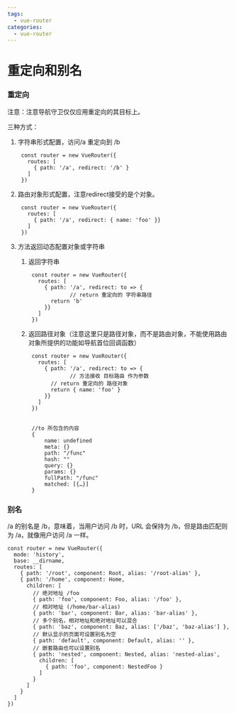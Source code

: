 ```yaml
---
tags:
  - vue-router
categories:
  - vue-router
---
```

# 重定向和别名

### 重定向

注意：注意导航守卫仅仅应用重定向的其目标上。

三种方式：

1. 字符串形式配置，访问/a 重定向到 /b 

        const router = new VueRouter({
          routes: [
            { path: '/a', redirect: '/b' }
          ]
        })

2. 路由对象形式配置，注意redirect接受的是个对象。

        const router = new VueRouter({
          routes: [
            { path: '/a', redirect: { name: 'foo' }}
          ]
        })

3. 方法返回动态配置对象或字符串
    1. 返回字符串

            const router = new VueRouter({
              routes: [
                { path: '/a', redirect: to => {
            			// return 重定向的 字符串路径
                  return 'b'
                }}
              ]
            })

    2. 返回路径对象（注意这里只是路径对象，而不是路由对象，不能使用路由对象所提供的功能如导航首位回调函数）

            const router = new VueRouter({
              routes: [
                { path: '/a', redirect: to => {
            			// 方法接收 目标路由 作为参数
                  // return 重定向的 路径对象
                  return { name: 'foo' }
                }}
              ]
            })
            

            //to 所包含的内容
            {
            	name: undefined
            	meta: {}
            	path: "/func"
            	hash: ""
            	query: {}
            	params: {}
            	fullPath: "/func"
            	matched: [{…}]
            }

### 别名

/a 的别名是 /b，意味着，当用户访问 /b 时，URL 会保持为 /b，但是路由匹配则为 /a，就像用户访问 /a 一样。

    const router = new VueRouter({
      mode: 'history',
      base: __dirname,
      routes: [
        { path: '/root', component: Root, alias: '/root-alias' },
        { path: '/home', component: Home,
          children: [
            // 绝对地址 /foo
            { path: 'foo', component: Foo, alias: '/foo' },
            // 相对地址 (/home/bar-alias)
            { path: 'bar', component: Bar, alias: 'bar-alias' },
            // 多个别名，相对地址和绝对地址可以混合
            { path: 'baz', component: Baz, alias: ['/baz', 'baz-alias'] },
            // 默认显示的页面可设置别名为空
            { path: 'default', component: Default, alias: '' },
            // 嵌套路由也可以设置别名
            { path: 'nested', component: Nested, alias: 'nested-alias',
              children: [
                { path: 'foo', component: NestedFoo }
              ]
            }
          ]
        }
      ]
    })